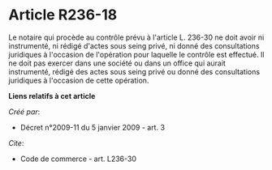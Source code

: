 # Article R236-18

Le notaire qui procède au contrôle prévu à l'article L. 236-30 ne doit avoir ni instrumenté, ni rédigé d'actes sous seing
privé, ni donné des consultations juridiques à l'occasion de l'opération pour laquelle le contrôle est effectué. Il ne doit
pas exercer dans une société ou dans un office qui aurait instrumenté, rédigé des actes sous seing privé ou donné des
consultations juridiques à l'occasion de cette opération.

**Liens relatifs à cet article**

_Créé par_:

  - Décret n°2009-11 du 5 janvier 2009 - art. 3

_Cite_:

  - Code de commerce - art. L236-30
